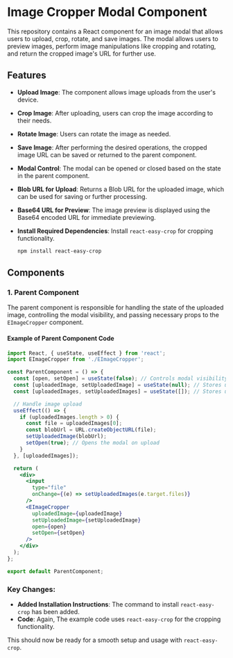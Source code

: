 # Image Cropper Modal Component

This repository contains a React component for an image modal that allows users to upload, crop, rotate, and save images. The modal allows users to preview images, perform image manipulations like cropping and rotating, and return the cropped image's URL for further use.

## Features

- **Upload Image**: The component allows image uploads from the user's device.
- **Crop Image**: After uploading, users can crop the image according to their needs.
- **Rotate Image**: Users can rotate the image as needed.
- **Save Image**: After performing the desired operations, the cropped image URL can be saved or returned to the parent component.
- **Modal Control**: The modal can be opened or closed based on the state in the parent component.
- **Blob URL for Upload**: Returns a Blob URL for the uploaded image, which can be used for saving or further processing.
- **Base64 URL for Preview**: The image preview is displayed using the Base64 encoded URL for immediate previewing.

- **Install Required Dependencies**:
   Install `react-easy-crop` for cropping functionality.

   ```bash
   npm install react-easy-crop
   ```

## Components

### 1. Parent Component

The parent component is responsible for handling the state of the uploaded image, controlling the modal visibility, and passing necessary props to the `EImageCropper` component.

#### Example of Parent Component Code

```jsx
import React, { useState, useEffect } from 'react';
import EImageCropper from './EImageCropper';

const ParentComponent = () => {
  const [open, setOpen] = useState(false); // Controls modal visibility
  const [uploadedImage, setUploadedImage] = useState(null); // Stores uploaded image URL
  const [uploadedImages, setUploadedImages] = useState([]); // Stores uploaded images

  // Handle image upload
  useEffect(() => {
    if (uploadedImages.length > 0) {
      const file = uploadedImages[0];
      const blobUrl = URL.createObjectURL(file);
      setUploadedImage(blobUrl);
      setOpen(true); // Opens the modal on upload
    }
  }, [uploadedImages]);

  return (
    <div>
      <input
        type="file"
        onChange={(e) => setUploadedImages(e.target.files)}
      />
      <EImageCropper
        uploadedImage={uploadedImage}
        setUploadedImage={setUploadedImage}
        open={open}
        setOpen={setOpen}
      />
    </div>
  );
};

export default ParentComponent;
```


### Key Changes:

- **Added Installation Instructions**: The command to install `react-easy-crop` has been added.
- **Code**: Again, The example code  uses `react-easy-crop` for the cropping functionality.

This should now be ready for a smooth setup and usage with `react-easy-crop`.
